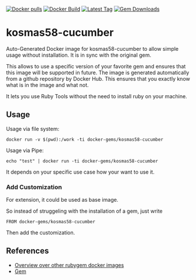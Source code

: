[![Docker pulls](https://img.shields.io/docker/pulls/rubygem/kosmas58-cucumber.svg)](https://hub.docker.com/r/rubygem/kosmas58-cucumber/)
[![Docker Build](https://img.shields.io/docker/automated/rubygem/kosmas58-cucumber.svg)](https://hub.docker.com/r/rubygem/kosmas58-cucumber/)
[![Latest Tag](https://img.shields.io/github/tag/docker-rubygem/kosmas58-cucumber.svg)](https://hub.docker.com/r/rubygem/kosmas58-cucumber/)
[![Gem Downloads](https://img.shields.io/gem/dt/kosmas58-cucumber.svg)](https://rubygems.org/gems/kosmas58-cucumber/)
# kosmas58-cucumber

Auto-Generated Docker image for kosmas58-cucumber to allow simple usage without installation.
It is in sync with the original gem.

This allows to use a specific version of your favorite gem and ensures that this image will be supported in future.
The image is generated automatically from a github repository by Docker Hub.
This ensures that you exactly know what is in the image and what not.

It lets you use Ruby Tools without the need to install ruby on your machine.

## Usage

Usage via file system:

`docker run -v $(pwd):/work -ti docker-gems/kosmas58-cucumber`

Usage via Pipe:

`echo "test" | docker run -ti docker-gems/kosmas58-cucumber`

It depends on your specific use case how your want to use it.

### Add Customization

For extension, it could be used as base image.

So instead of struggeling with the installation of a gem, just write

`FROM docker-gems/kosmas58-cucumber`

Then add the customization.

## References

 - [Overview over other rubygem docker images](https://github.com/thinkbot/docker-rubygem)
 - [Gem](https://rubygems.org/gems/kosmas58-cucumber/)
